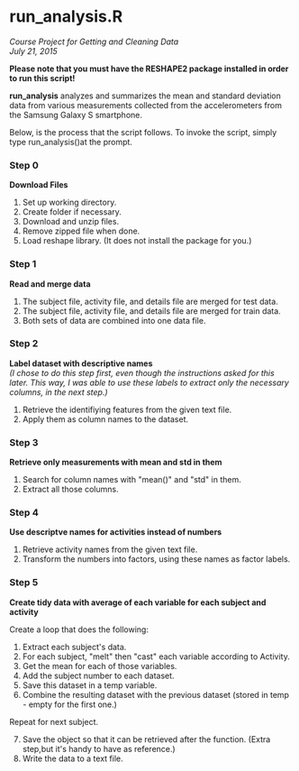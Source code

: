 # run_analysis.R
*Course Project for Getting and Cleaning Data*  
*July 21, 2015*  
  

**Please note that you must have the RESHAPE2 package installed in order to run this script!**

 

**run_analysis** analyzes and summarizes the mean and standard deviation data from various measurements collected from  the accelerometers from the Samsung Galaxy S smartphone. 

Below, is the process that the script follows. To invoke the script, simply type run_analysis()at the prompt. 

### Step 0
**Download Files**
 
1. Set up working directory.  
2. Create folder if necessary.  
3. Download and unzip files.  
4. Remove zipped file when done.
5. Load reshape library. (It does not install the package for you.)  


### Step 1
**Read and merge data**   
 
1. The subject file, activity file, and details file are merged for test data. 
2. The subject file, activity file, and details file are merged for train data. 
3. Both sets of data are combined into one data file.

### Step 2
**Label dataset with descriptive names**  
*(I chose to do this step first, even though the instructions asked for this later. This way, I was able to use these labels to extract only the necessary columns, in the next step.)*

1. Retrieve the identifiying features from the given text file.
2. Apply them as column names to the dataset.

### Step 3
**Retrieve only measurements with mean and std in them**  

1. Search for column names with "mean()" and "std" in them.
2. Extract all those columns.

### Step 4
**Use descriptve names for activities instead of numbers**  

1. Retrieve activity names from the given text file.
2. Transform the numbers into factors, using these names as factor labels.

### Step 5
**Create tidy data with average of each variable for each subject and activity**  

Create a loop that does the following:

1. Extract each subject's data.
2. For each subject, "melt" then "cast" each variable according to Activity.
3. Get the mean for each of those variables.
4. Add the subject number to each dataset.
5. Save this dataset in a temp variable.
6. Combine the resulting dataset with the previous dataset (stored in temp - empty for the first one.) 

Repeat for next subject.

7. Save the object so that it can be retrieved after the function.  (Extra step,but it's handy to have as reference.)
9. Write the data to a text file.